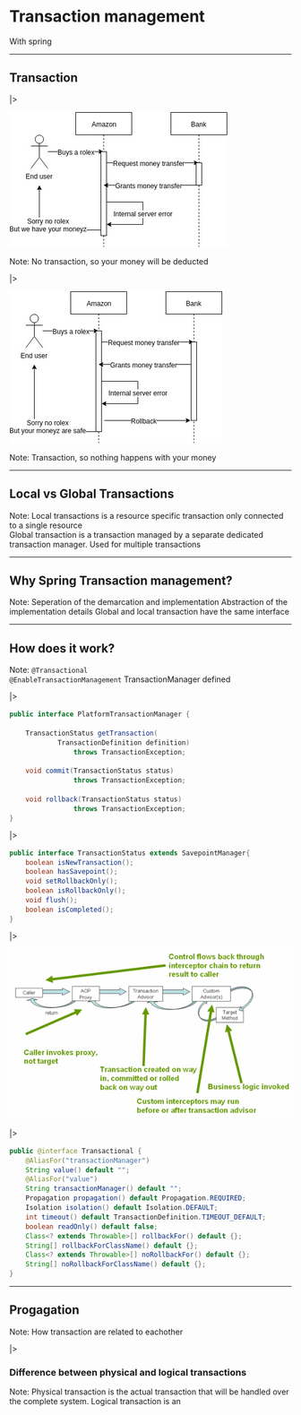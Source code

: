 # Transaction management

With spring

---

## Transaction

|>

![No transaction](images/NoTransaction.jpg)

Note:
No transaction, so your money will be deducted

|>

![Transaction](images/Transaction.jpg)

Note: Transaction, so nothing happens with your money

---

## Local vs Global Transactions

Note:
Local transactions is a resource specific transaction only connected to a single resource</br>
Global transaction is a transaction managed by a separate dedicated transaction manager.
Used for multiple transactions 

---

## Why Spring Transaction management?

Note:
Seperation of the demarcation and implementation
Abstraction of the implementation details
Global and local transaction have the same interface

---

## How does it work?

Note:
`` @Transactional `` </br>
`` @EnableTransactionManagement ``
TransactionManager defined

|>

```java
public interface PlatformTransactionManager {

    TransactionStatus getTransaction(
            TransactionDefinition definition) 
                throws TransactionException;

    void commit(TransactionStatus status) 
                throws TransactionException;

    void rollback(TransactionStatus status) 
                throws TransactionException;
}
```

|>

```java
public interface TransactionStatus extends SavepointManager{
    boolean isNewTransaction();
    boolean hasSavepoint();
    void setRollbackOnly();
    boolean isRollbackOnly();
    void flush();
    boolean isCompleted();
}
```

|>

![Transactional proxy](images/tx.png)

|>

```java
public @interface Transactional {
	@AliasFor("transactionManager")
	String value() default "";
	@AliasFor("value")
	String transactionManager() default "";
	Propagation propagation() default Propagation.REQUIRED;
	Isolation isolation() default Isolation.DEFAULT;
	int timeout() default TransactionDefinition.TIMEOUT_DEFAULT;
	boolean readOnly() default false;
	Class<? extends Throwable>[] rollbackFor() default {};
	String[] rollbackForClassName() default {};
	Class<? extends Throwable>[] noRollbackFor() default {};
	String[] noRollbackForClassName() default {};
}
```

---

## Progagation

Note:
How transaction are related to eachother 

|>

### Difference between physical and logical transactions

Note:
Physical transaction is the actual transaction that will be handled over the complete system.
Logical transaction is an